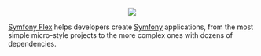 <p align="center"><a href="https://symfony.com" target="_blank">
    <img loading="lazy"   src="https://symfony.com/logos/symfony_black_02.svg">
</a></p>

[Symfony Flex][1] helps developers create [Symfony][2] applications, from the most
simple micro-style projects to the more complex ones with dozens of
dependencies.

[1]: https://symfony.com/doc/current/setup/flex.html
[2]: https://symfony.com
